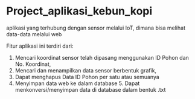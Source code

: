# Project_aplikasi_kebun_kopi

aplikasi yang terhubung dengan sensor melalui IoT, dimana bisa melihat data-data melalui web  

Fitur aplikasi ini terdiri dari: 
1. Mencari koordinat sensor telah dipasang menggunakan ID Pohon dan No. Koordinat, 
2. Mencari dan menampilkan data sensor berbentuk grafik, 
3. Dapat menghapus Data ID Pohon per satu atau semuanya 
4. Menyimpan data web ke dalam database 5. Dapat menkonversi/menyimpan data di database dalam bentuk .txt
